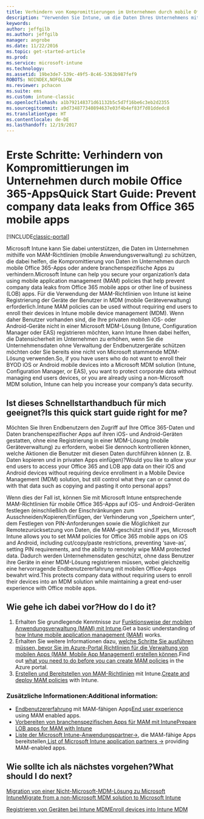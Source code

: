 ```yaml
---
title: Verhindern von Kompromittierungen im Unternehmen durch mobile Office 365-Apps
description: "Verwenden Sie Intune, um die Daten Ihres Unternehmens mithilfe von MAM-Richtlinien (mobile Anwendungsverwaltung) zu schützen, die dabei helfen, Verluste von Unternehmensdaten aus mobilen Office 365-Apps oder anderen branchenspezifischen Apps zu verhindern."
keywords: 
author: jeffgilb
ms.author: jeffgilb
manager: angrobe
ms.date: 11/22/2016
ms.topic: get-started-article
ms.prod: 
ms.service: microsoft-intune
ms.technology: 
ms.assetid: 19be3de7-539c-49f5-8c46-5363b987fef9
ROBOTS: NOINDEX,NOFOLLOW
ms.reviewer: pchacon
ms.suite: ems
ms.custom: intune-classic
ms.openlocfilehash: a1b792148371d61132b5c5d7f16be6c3eb2d2355
ms.sourcegitcommit: a9d734877340894637e03f4b4ef83f7d01ddedc8
ms.translationtype: HT
ms.contentlocale: de-DE
ms.lasthandoff: 12/19/2017
---
```

# <a name="quick-start-guide-prevent-company-data-leaks-from-office-365-mobile-apps"></a><span data-ttu-id="e2d0c-103">Erste Schritte: Verhindern von Kompromittierungen im Unternehmen durch mobile Office 365-Apps</span><span class="sxs-lookup"><span data-stu-id="e2d0c-103">Quick Start Guide: Prevent company data leaks from Office 365 mobile apps</span></span>

[!INCLUDE[classic-portal](../includes/classic-portal.md)]

<span data-ttu-id="e2d0c-104">Microsoft Intune kann Sie dabei unterstützen, die Daten im Unternehmen mithilfe von MAM-Richtlinien (mobile Anwendungsverwaltung) zu schützen, die dabei helfen, die Kompromittierung von Daten im Unternehmen durch mobile Office 365-Apps oder andere branchenspezifische Apps zu verhindern.</span><span class="sxs-lookup"><span data-stu-id="e2d0c-104">Microsoft Intune can help you secure your organization’s data using mobile application management (MAM) policies that help prevent company data leaks from Office 365 mobile apps or other line of business (LOB) apps.</span></span> <span data-ttu-id="e2d0c-105">Für die Verwendung der MAM-Richtlinien von Intune ist keine Registrierung der Geräte der Benutzer in MDM (mobile Geräteverwaltung) erforderlich.</span><span class="sxs-lookup"><span data-stu-id="e2d0c-105">Intune MAM policies can be used without requiring end users to enroll their devices in Intune mobile device management (MDM).</span></span> <span data-ttu-id="e2d0c-106">Wenn daher Benutzer vorhanden sind, die Ihre privaten mobilen iOS- oder Android-Geräte nicht in einer Microsoft MDM-Lösung (Intune, Configuration Manager oder EAS) registrieren möchten, kann Intune Ihnen dabei helfen, die Datensicherheit im Unternehmen zu erhöhen, wenn Sie die Unternehmensdaten ohne Verwaltung der Endbenutzergeräte schützen möchten oder Sie bereits eine nicht von Microsoft stammende MDM-Lösung verwenden.</span><span class="sxs-lookup"><span data-stu-id="e2d0c-106">So, if you have users who do not want to enroll their BYOD iOS or Android mobile devices into a Microsoft MDM solution (Intune, Configuration Manager, or EAS), you want to protect corporate data without managing end users devices, or you are already using a non-Microsoft MDM solution, Intune can help you increase your company’s data security.</span></span>   

## <a name="is-this-quick-start-guide-right-for-me"></a><span data-ttu-id="e2d0c-107">Ist dieses Schnellstarthandbuch für mich geeignet?</span><span class="sxs-lookup"><span data-stu-id="e2d0c-107">Is this quick start guide right for me?</span></span>
<span data-ttu-id="e2d0c-108">Möchten Sie Ihren Endbenutzern den Zugriff auf Ihre Office 365-Daten und Daten branchenspezifischer Apps auf ihren iOS- und Android-Geräten gestatten, ohne eine Registrierung in einer MDM-Lösung (mobile Geräteverwaltung) zu erfordern, wobei Sie dennoch kontrollieren können, welche Aktionen die Benutzer mit diesen Daten durchführen können (z. B. Daten kopieren und in privaten Apps einfügen)?</span><span class="sxs-lookup"><span data-stu-id="e2d0c-108">Would you like to allow your end users to access your Office 365 and LOB app data on their iOS and Android devices without requiring device enrollment in a Mobile Device Management (MDM) solution, but still control what they can or cannot do with that data such as copying and pasting it onto personal apps?</span></span>

<span data-ttu-id="e2d0c-109">Wenn dies der Fall ist, können Sie mit Microsoft Intune entsprechende MAM-Richtlinien für mobile Office 365-Apps auf iOS- und Android-Geräten festlegen (einschließlich der Einschränkungen zum Ausschneiden/Kopieren/Einfügen, der Verhinderung von „Speichern unter“, dem Festlegen von PIN-Anforderungen sowie die Möglichkeit zur Remotezurücksetzung von Daten, die MAM-geschützt sind.</span><span class="sxs-lookup"><span data-stu-id="e2d0c-109">If yes, Microsoft Intune allows you to set MAM policies for Office 365 mobile apps on iOS and Android, including cut/copy/paste restrictions, preventing ‘save-as’, setting PIN requirements, and the ability to remotely wipe MAM protected data.</span></span>  <span data-ttu-id="e2d0c-110">Dadurch werden Unternehmensdaten geschützt, ohne dass Benutzer ihre Geräte in einer MDM-Lösung registrieren müssen, wobei gleichzeitig eine hervorragende Endbenutzererfahrung mit mobilen Office-Apps bewahrt wird.</span><span class="sxs-lookup"><span data-stu-id="e2d0c-110">This protects company data without requiring users to enroll their devices into an MDM solution while maintaining a great end-user experience with Office mobile apps.</span></span>

## <a name="how-do-i-do-it"></a><span data-ttu-id="e2d0c-111">Wie gehe ich dabei vor?</span><span class="sxs-lookup"><span data-stu-id="e2d0c-111">How do I do it?</span></span>
1.  <span data-ttu-id="e2d0c-112">Erhalten Sie grundlegende Kenntnisse zur [Funktionsweise der mobilen Anwendungsverwaltung (MAM) mit Intune](/intune-classic/deploy-use/protect-app-data-using-mobile-app-management-policies-with-microsoft-intune).</span><span class="sxs-lookup"><span data-stu-id="e2d0c-112">Get a basic understanding of [how Intune mobile application management (MAM)](/intune-classic/deploy-use/protect-app-data-using-mobile-app-management-policies-with-microsoft-intune) works.</span></span>
2.  <span data-ttu-id="e2d0c-113">Erhalten Sie weitere Informationen dazu, [welche Schritte Sie ausführen müssen, bevor Sie im Azure-Portal Richtlinien für die Verwaltung von mobilen Apps (MAM, Mobile App Management) erstellen können](/intune-classic/deploy-use/get-ready-to-configure-mobile-app-management-policies-with-microsoft-intune).</span><span class="sxs-lookup"><span data-stu-id="e2d0c-113">Find out [what you need to do before you can create MAM policies](/intune-classic/deploy-use/get-ready-to-configure-mobile-app-management-policies-with-microsoft-intune) in the Azure portal.</span></span>
3.  <span data-ttu-id="e2d0c-114">[Erstellen und Bereitstellen von MAM-Richtlinien](/intune-classic/deploy-use/get-ready-to-configure-mobile-app-management-policies-with-microsoft-intune) mit Intune.</span><span class="sxs-lookup"><span data-stu-id="e2d0c-114">[Create and deploy MAM policies](/intune-classic/deploy-use/get-ready-to-configure-mobile-app-management-policies-with-microsoft-intune) with Intune.</span></span>

### <a name="additional-information"></a><span data-ttu-id="e2d0c-115">Zusätzliche Informationen:</span><span class="sxs-lookup"><span data-stu-id="e2d0c-115">Additional information:</span></span>
- <span data-ttu-id="e2d0c-116">[Endbenutzererfahrung](/intune-classic/deploy-use/end-user-experience-for-mam-enabled-apps-with-microsoft-intune) mit MAM-fähigen Apps</span><span class="sxs-lookup"><span data-stu-id="e2d0c-116">[End user experience](/intune-classic/deploy-use/end-user-experience-for-mam-enabled-apps-with-microsoft-intune) using MAM enabled apps.</span></span>
- [<span data-ttu-id="e2d0c-117">Vorbereiten von branchenspezifischen Apps für MAM mit Intune</span><span class="sxs-lookup"><span data-stu-id="e2d0c-117">Prepare LOB apps for MAM with Intune</span></span>](/intune/apps-prepare-mobile-application-management)
- <span data-ttu-id="e2d0c-118"><a href="https://www.microsoft.com/cloud-platform/microsoft-intune-partners" target="_blank">Liste der Microsoft Intune-Anwendungspartner&rarr;</a>, die MAM-fähige Apps bereitstellen</span><span class="sxs-lookup"><span data-stu-id="e2d0c-118"><a href="https://www.microsoft.com/cloud-platform/microsoft-intune-partners" target="_blank"> List of Microsoft Intune application partners &rarr;</a> providing MAM-enabled apps.</span></span>

## <a name="what-should-i-do-next"></a><span data-ttu-id="e2d0c-119">Wie sollte ich als nächstes vorgehen?</span><span class="sxs-lookup"><span data-stu-id="e2d0c-119">What should I do next?</span></span>
[<span data-ttu-id="e2d0c-120">Migration von einer Nicht-Microsoft-MDM-Lösung zu Microsoft Intune</span><span class="sxs-lookup"><span data-stu-id="e2d0c-120">Migrate from a non-Microsoft MDM solution to Microsoft Intune</span></span>](/intune-classic/deploy-use/migrate-to-intune)

[<span data-ttu-id="e2d0c-121">Registrieren von Geräten bei Intune MDM</span><span class="sxs-lookup"><span data-stu-id="e2d0c-121">Enroll devices into Intune MDM</span></span>](/intune-classic/deploy-use/enroll-devices-in-microsoft-intune)
